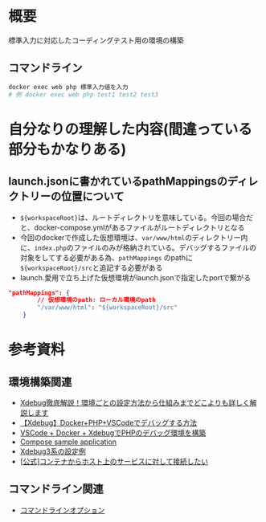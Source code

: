 # 概要
標準入力に対応したコーディングテスト用の環境の構築

## コマンドライン
```sh
docker exec web php 標準入力値を入力
# 例 docker exec web php test1 test2 test3
```

# 自分なりの理解した内容(間違っている部分もかなりある)
## launch.jsonに書かれているpathMappingsのディレクトリーの位置について
- `${workspaceRoot}`は、ルートディレクトリを意味している。今回の場合だと、docker-compose.ymlがあるファイルがルートディレクトリとなる
- 今回のdockerで作成した仮想環境は、`var/www/html`のディレクトリー内に、`index.php`のファイルのみが格納されている。デバッグするファイルの対象をしてする必要がある為、`pathMappings` のpathに`${workspaceRoot}/src`と追記する必要がある
- launch.愛用で立ち上げた仮想環境がlaunch.jsonで指定したportで繋がる

```json
"pathMappings": {
        // 仮想環境のpath: ローカル環境のpath
        "/var/www/html": "${workspaceRoot}/src"
    }
```

# 参考資料
## 環境構築関連
- [Xdebug徹底解説！環境ごとの設定方法から仕組みまでどこよりも詳しく解説します](https://www.membersedge.co.jp/blog/php-xdebug/)
- [【Xdebug】Docker+PHP+VSCodeでデバッグする方法](https://ichi-station.com/php-xdebug-vscode-docker/)
- [VSCode + Docker + XdebugでPHPのデバッグ環境を構築](https://kitigai.hatenablog.com/entry/2019/05/04/165522)
- [Compose sample application](https://github.com/docker/awesome-compose/tree/master/apache-php)
- [Xdebug3系の設定例](https://blog.junpeko.com/xdebug-3-setting)
- [[公式]コンテナからホスト上のサービスに対して接続したい](https://docs.docker.jp/v19.03/docker-for-mac/networking.html#mac-i-want-to-connect-from-a-container-to-a-service-on-the-host)

## コマンドライン関連
- [コマンドラインオプション](https://www.php.net/manual/ja/features.commandline.options.php)
